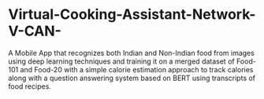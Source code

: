 # Virtual-Cooking-Assistant-Network-V-CAN-
A Mobile App that recognizes both Indian and Non-Indian food from images using deep learning techniques and training it on a merged dataset of Food-101 and Food-20 with a simple calorie estimation approach to track calories along with a question answering system based on BERT using transcripts of food recipes.
